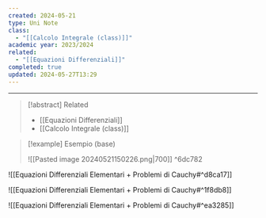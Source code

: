 ```yaml
---
created: 2024-05-21
type: Uni Note
class:
  - "[[Calcolo Integrale (class)]]"
academic year: 2023/2024
related:
  - "[[Equazioni Differenziali]]"
completed: true
updated: 2024-05-27T13:29
---
```

---

>[!abstract] Related
>- [[Equazioni Differenziali]]
>- [[Calcolo Integrale (class)]]

>[!example] Esempio (base)
>
>![[Pasted image 20240521150226.png|700]]
^6dc782

![[Equazioni Differenziali Elementari + Problemi di Cauchy#^d8ca17]]

![[Equazioni Differenziali Elementari + Problemi di Cauchy#^1f8db8]]


![[Equazioni Differenziali Elementari + Problemi di Cauchy#^ea3285]]


